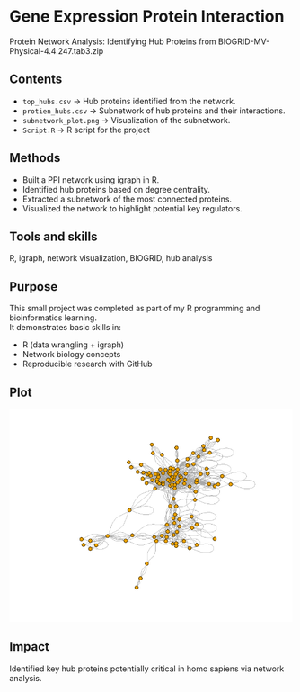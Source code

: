 # Gene Expression Protein Interaction

Protein Network Analysis: Identifying Hub Proteins from BIOGRID-MV-Physical-4.4.247.tab3.zip

## Contents
- `top_hubs.csv` → Hub proteins identified from the network.
- `protien_hubs.csv` → Subnetwork of hub proteins and their interactions.
- `subnetwork_plot.png` → Visualization of the subnetwork.
- `Script.R` → R script for the project
## Methods
- Built a PPI network using igraph in R.
- Identified hub proteins based on degree centrality.
- Extracted a subnetwork of the most connected proteins.
- Visualized the network to highlight potential key regulators.

## Tools and skills
R, igraph, network visualization, BIOGRID, hub analysis

## Purpose
This small project was completed as part of my R programming and bioinformatics learning.  
It demonstrates basic skills in:
- R (data wrangling + igraph)
- Network biology concepts
- Reproducible research with GitHub

## Plot

![Subnetwork Plot](subnetwork_plot.png)

## Impact

Identified key hub proteins potentially critical in homo sapiens via network analysis.


